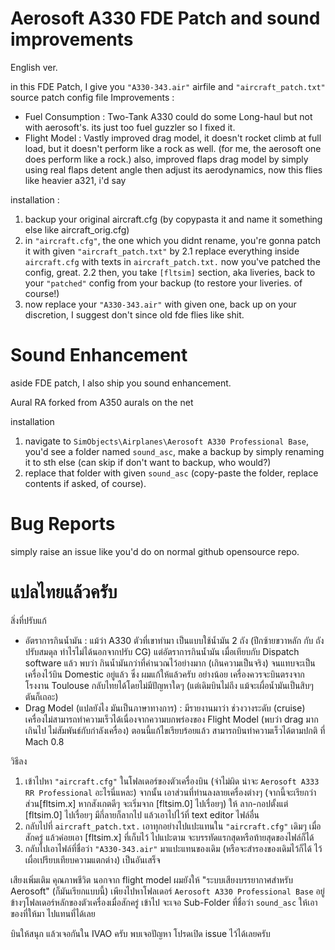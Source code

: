 # Aerosoft A330 FDE Patch and sound improvements

English ver.

in this FDE Patch, I give you `"A330-343.air"` airfile and `"aircraft_patch.txt"` source patch config file
Improvements :
- Fuel Consumption : Two-Tank A330 could do some Long-haul but not with aerosoft's. its just too fuel guzzler so I fixed it.
- Flight Model : Vastly improved drag model, it doesn't rocket climb at full load, but it doesn't perform like a rock as well. (for me, the aerosoft one does perform like a rock.)
	also, improved flaps drag model by simply using real flaps detent angle then adjust its aerodynamics, now this flies like heavier a321, i'd say

installation :
1. backup your original aircraft.cfg (by copypasta it and name it something else like aircraft_orig.cfg)
2. in `"aircraft.cfg"`, the one which you didnt rename, you're gonna patch it with given `"aircraft_patch.txt"` by
	2.1 replace everything inside `aircraft.cfg` with texts in `aircraft_patch.txt.` now you've patched the config, great.
	2.2 then, you take `[fltsim]` section, aka liveries, back to your `"patched"` config from your backup (to restore your liveries. of course!)
3. now replace your `"A330-343.air"` with given one, back up on your discretion, I suggest don't since old fde flies like shit.


# Sound Enhancement
aside FDE patch, I also ship you sound enhancement.

Aural RA forked from A350 aurals on the net

installation
1. navigate to `SimObjects\Airplanes\Aerosoft A330 Professional Base`, you'd see a folder named `sound_asc`, make a backup by simply renaming it to sth else (can skip if don't want to backup, who would?)
2. replace that folder with given `sound_asc` (copy-paste the folder, replace contents if asked, of course). 

# Bug Reports
simply raise an issue like you'd do on normal github opensource repo.


# แปลไทยแล้วครับ 

สิ่งที่ปรับแก้
- อัตราการกินน้ำมัน : แม้ว่า A330 ตัวที่เขาทำมา เป็นแบบใช้น้ำมัน 2 ถัง (ปีกซ้ายขวาหลัก กับ ถังปรับสมดุล ทำไรไม่ได้นอกจากปรับ CG) แต่อัตราการกินน้ำมัน เมื่อเทียบกับ Dispatch software แล้ว พบว่า กินน้ำมันกว่าที่คำนวณไว้อย่างมาก (เกินความเป็นจริง) 
จนแทบจะเป็นเครื่องไว้บิน Domestic อยู่แล้ว ซึ่ง ผมแก้ให้แล้วครับ อย่างน้อย เครื่องควรจะบินตรงจากโรงงาน Toulouse กลับไทยได้โดยไม่มีปัญหาใดๆ (แต่เดิมบินไม่ถึง แม้จะเผื่อน้ำมันเป็นสิบๆ ตันก็เถอะ) 
- Drag Model (แปลยังไง มันเป็นภาษาทางการ) : มีรายงานมาว่า ช่วงวางระดับ (cruise) เครื่องไม่สามารถทำความเร็วได้เนื่องจากความบกพร่องของ Flight Model (พบว่า drag มากเกินไป ไม่สัมพันธ์กับกำลังเครื่อง) ตอนนี้แก้ไขเรียบร้อยแล้ว สามารถบินทำความเร็วได้ตามปกติ ที่ Mach 0.8 

วิธีลง
1. เข้าไปหา `"aircraft.cfg"` ในโฟลเดอร์ของตัวเครื่องบิน (จำไม่ผิด น่าจะ `Aerosoft A333 RR Professional` อะไรนี่แหละ) จากนั้น เอาส่วนที่ท่านลงลายเครื่องต่างๆ (จากนี้จะเรียกว่า ส่วน[fltsim.x] หากสังเกตดีๆ จะเริ่มจาก [fltsim.0] ไปเรื่อยๆ)
ให้ ลาก-กอปตั้งแต่ [fltsim.0] ไปเรื่อยๆ มีกี่ลายก็ลากไป แล้วเอาไปไว้ที่ text editor ไฟล์อื่น
2. กลับไปที่ `aircraft_patch.txt.` เอาทุกอย่างไปแปะแทนใน `"aircraft.cfg"` เดิมๆ เมื่อสักครู่ แล้วค่อยเอา [fltsim.x] ที่เก็บไว้ ไปแปะตาม จะบรรทัดแรกสุดหรือท้ายสุดของไฟล์ก็ได้
3. กลับไปเอาไฟล์ที่ชื่อว่า `"A330-343.air"` มาแปะแทนของเดิม (หรือจะสำรองของเดิมไว้ก็ได้ ไว้เผื่อเปรียบเทียบความแตกต่าง) เป็นอันเสร็จ

เสียงเพิ่มเติม
คุณภาพชีวิต นอกจาก flight model ผมยังให้ "ระบบเสียงบรรยากาศสำหรับ Aerosoft" (ก็มันเรียกแบบนี้)
เพียงไปหาโฟลเดอร์ `Aerosoft A330 Professional Base` อยู่ข้างๆโฟลเดอร์หลักของตัวเครื่องเมื่อสักครู่ เข้าไป จะเจอ Sub-Folder ที่ชื่อว่า `sound_asc` ให้เอาของที่ให้มา ไปแทนที่ได้เลย



บินให้สนุก แล้วเจอกันใน IVAO ครับ
พบเจอปัญหา โปรดเปิด issue ไว้ได้เลยครับ


	
